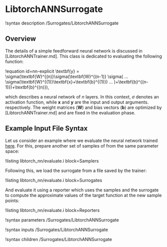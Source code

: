 # LibtorchANNSurrogate

!syntax description /Surrogates/LibtorchANNSurrogate

## Overview

The details of a simple feedforward neural network is discussed in [LibtorchANNTrainer.md].
This class is dedicated to evaluating the following function:

!equation id=nn-explicit
\textbf{y} = \sigma(\textbf{W}^{(n)}\sigma(\textbf{W}^{(n-1)}
\sigma( ... \sigma(\textbf{W}^{(1)}\textbf{x}+\textbf{b}^{(1)}) ... )+\textbf{b}^{(n-1)})+\textbf{b}^{(n)}),

which describes a neural network of $n$ layers. In this context, $\sigma$ denotes
an activation function, while $\textbf{x}$ and $\textbf{y}$ are the input and
output arguments. respectively. The weight matrices ($\textbf{W}$) and bias vectors
($\textbf{b}$) are optimized by [LibtorchANNTrainer.md] and are fixed in the evaluation phase.

## Example Input File Syntax

Let us consider an example where we evaluate the neural network trained
[here](LibtorchANNTrainer.md). For this, prepare another set of samples of
from the same parameter space:

!listing libtorch_nn/evaluate.i block=Samplers

Following this, we load the surrogate from a file saved by the trainer:

!listing libtorch_nn/evaluate.i block=Surrogates

And evaluate it using a reporter which uses the samples and the surrogate
to compute the approximate values of the target function at the new sample points:

!listing libtorch_nn/evaluate.i block=Reporters

!syntax parameters /Surrogates/LibtorchANNSurrogate

!syntax inputs /Surrogates/LibtorchANNSurrogate

!syntax children /Surrogates/LibtorchANNSurrogate

